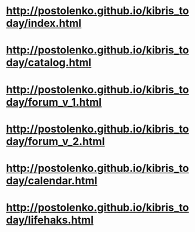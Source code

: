 # http://postolenko.github.io/kibris_today/index.html
# http://postolenko.github.io/kibris_today/catalog.html
# http://postolenko.github.io/kibris_today/forum_v_1.html
# http://postolenko.github.io/kibris_today/forum_v_2.html
# http://postolenko.github.io/kibris_today/calendar.html
# http://postolenko.github.io/kibris_today/lifehaks.html